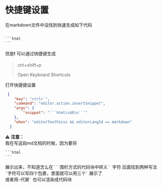 # 快捷键设置

在markdown文件中没找到快速生成如下代码

````html

```html
```
````

但是❗ 可以通过快捷键生成

> ctrl+shift+p  
>
> Open Keyboard Shortcuts

打开快捷键设置

```json
 {
    "key": "ctrl+`",
    "command": "editor.action.insertSnippet",
    "args": {
        "snippet": "```html\n$0\n```"
    },
    "when": "editorTextFocus && editorLangId == markdown"
  }
```

⚠️ **注意：**  
我在写这段md文档的时候，因为要将

````html
```html
```
````

展示出来，不知道怎么在` ``` `围栏方式的代码块中转义 `` ` ``  字符
后面找到两种写法  
`` ` ``字符可以写四个包裹，里面就可以用三个`` ` `` 展示了  
或者用`~`代替`` ` `` 也可以渲染成代码块
